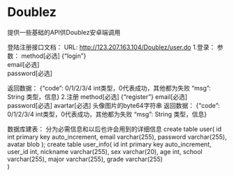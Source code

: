 # Doublez
提供一些基础的API供Doublez安卓端调用

登陆注册接口文档：
URL: http://123.207.163.104/Doublez/user.do
1.登录：
参数：
	method[必选]  {“login”}  
	email[必选]   
	password[必选]

返回数据：
{“code”: 0/1/2/3/4 int类型，0代表成功，其他都为失败
 “msg”: String 类型，信息}
2.注册
	method[必选]  {“register”}
	email[必选]   
	password[必选]
	avartar[必选] 头像图片的byte64字符串
返回数据：
{“code”: 0/1/2/3/4 int类型，0代表成功，其他都为失败
 “msg”: String 类型，信息}
 
 数据库建表：
 分为必需信息和以后也许会用到的详细信息
 create table user(
	id int primary key auto_increment,
    email varchar(255),
    password varchar(255),
    avatar blob
    );
 create table user_info(
    id int primary key auto_increment,
    user_id int,
	  nickname varchar(255),
    sex varchar(20),
    age int,
    school varchar(255),
    major varchar(255),
    grade varchar(255)  
    )

